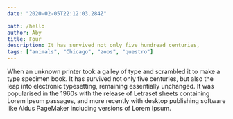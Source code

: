```yaml
---
date: "2020-02-05T22:12:03.284Z"

path: /hello
author: Aby
title: Four
description: It has survived not only five hundread centuries,
tags: ["animals", "Chicago", "zoos", "questro"]
---
```


When an unknown printer took a galley of type and scrambled it to make a type specimen book. It has survived not only five centuries, but also the leap into electronic typesetting, remaining essentially unchanged. It was popularised in the 1960s with the release of Letraset sheets containing Lorem Ipsum passages, and more recently with desktop publishing software like Aldus PageMaker including versions of Lorem Ipsum.
